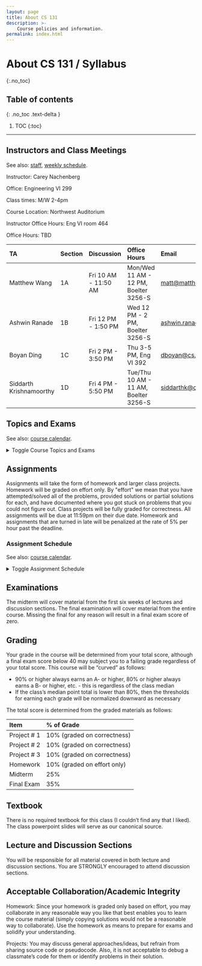 ```yaml
---
layout: page
title: About CS 131
description: >-
    Course policies and information.
permalink: index.html
---
```


# About CS 131 / Syllabus
{:.no_toc}

## Table of contents
{: .no_toc .text-delta }

1. TOC
{:toc}

----

## Instructors and Class Meetings

See also: [staff]({{site.baseurl}}/staff/), [weekly schedule]({{site.baseurl}}/schedule/).

Instructor: Carey Nachenberg

Office: Engineering VI 299

Class times: M/W 2-4pm

Course Location: Northwest Auditorium

Instructor Office Hours: Eng VI room 464

Office Hours: TBD


| TA | Section | Discussion | Office Hours | Email |
|:---|:--------|:-----------|:-------------|:------|
| Matthew Wang | 1A | Fri 10 AM - 11:50 AM | Mon/Wed 11 AM - 12 PM, Boelter 3256-S | [matt@matthewwang.me](mailto:matt@matthewwang.me) |
| Ashwin Ranade | 1B | Fri 12 PM - 1:50 PM | Wed 12 PM - 2 PM, Boelter 3256-S | [ashwin.ranade@cs.ucla.edu](mailto:ashwin.ranade@cs.ucla.edu) |
| Boyan Ding | 1C | Fri 2 PM - 3:50 PM | Thu 3-5 PM, Eng VI 392 | [dboyan@cs.ucla.edu](mailto:dboyan@cs.ucla.edu) |
| Siddarth Krishnamoorthy | 1D | Fri 4 PM - 5:50 PM | Tue/Thu 10 AM - 11 AM, Boelter 3256-S | [siddarthk@cs.ucla.edu](mailto:siddarthk@cs.ucla.edu) |


## Topics and Exams

See also: [course calendar]({{site.baseurl}}/calendar/).

<details markdown="0">
<summary markdown="0">Toggle Course Topics and Exams</summary>
<div markdown="1">
**Week 1: 9/26 and 9/28**

- Course Introduction
    - History, course methodology, syntax vs semantics, compilers/interpreters/linkers, Intro to functional programming
- Functional Programming, part 1
    - Haskell Intro, Haskell data types, list deep-dive, comprehensions

**Week 2: 10/3 and 10/5**

- Functional Programming, part 2
    - Haskell functions, local bindings, control flow (incl. guards), pattern matching, 1st-class and higher order functions
- Functional Programming, part 3
    - Map/filter/reduce, lambdas/closures, currying, partial application, algebraic data types, immutable data structures [FP guest interview: Simon Peyton Jones]

**Week 3: 10/10 and 10/12**

- Python, part 1
    - The Python shell, program execution, functions, types/variables, looping, classes/inheritance, objects and references, garbage collection, duck typing
- Python, part 2
    - Composite types (strings, lists, tuples, dictionaries, sets), parameter passing, exception handling, modules, functional influences

**Week 4: 10/17 and 10/19**

- Data palooza, part 1
    - Variables vs values, types, typing strategies (static vs. dynamic)
- Data palooza, part 2
    - Typing strategies, cont. (weak vs. strong), supertypes and subtypes, casting and conversion, scoping strategies (lexical vs. dynamic)

**Week 5: 10/24 and 10/26**

- Data palooza, part 3
    - Binding semantics (value, reference, object reference, name/need), memory safety (garbage collection, smart pointers, object destruction/finalization), mutability
- Function palooza, part 1
    - Parameter passing (pass-by-..., variadics, named parameters, etc)

**Week 6: 10/31 and 11/2**

- Function palooza, part 2 [FP guest interview: Bjarne Stroustrup]
    - Returning values and error handling (error objects, optionals, assertions/invariants, exceptions, panics)
- Midterm exam

**Week 7: 11/7 and 11/9**

- Function palooza, part 3
    - First-class functions (lambdas/closures across languages, capturing strategies), polymorphism (subtype, ad hoc, parametric - generics vs. templates)
- OOP palooza, part 1
    - OOP intro, OOP history, encapsulation, classes (class fields/methods, construction/destruction/finalization)

**Week 8: 11/14 and 11/16**   [OOP guest interview: Alan Kay, timing TBD]

- OOP palooza, part 2
    - Classes cont. (this and self, access modifiers, properties, accessors/mutators), inheritance approaches (interface, subclassing)
- OOP palooza, part 3
    - Inheritance approaches cont. (implementation, prototypal), inheritance topics (construction/destruction/finalization, method overriding, multiple inheritance, abstract classes/methods)

**Week 9: 11/21 and 11/23**

- OOP palooza, part 4
    - Inheritance topics cont. (inheritance and typing), subtype polymorphism, dynamic dispatch, design patterns, OOP design patterns (SOLID)
- Control palooza, part 1
    - Expression evaluation (associativity, order of evaluation), short circuiting, control statements (conditionals, iteration), iterators (objects, generators, via 1st-class functions)

**Week 10: 11/28 and 11/30**

- Control palooza, part 2
    - Concurrency (multi-threading, event loop), multithreading (fork-join), event-loop (events, chaining background operations - callbacks, promises, async/await)
- Logical programming
    - History, language overview, statements (facts, rules, goals), resolution, unification

**Finals Week**

- Final exam on Friday, December 9th, from 8am-11am
</div>
</details>

## Assignments

Assignments will take the form of homework and larger class projects. Homework will be graded on effort only. By "effort" we mean that you have attempted/solved all of the problems, provided solutions or partial solutions for each, and have documented where you got stuck on problems that you could not figure out. Class projects will be fully graded for correctness. All assignments will be due at 11:59pm on their due date. Homework and assignments that are turned in late will be penalized at the rate of 5% per hour past the deadline.

### Assignment Schedule

See also: [course calendar]({{site.baseurl}}/calendar/).

<details markdown="0">
<summary markdown="0">Toggle Assignment Schedule</summary>
<div markdown="1">
Week 1: 9/26 and 9/28

- 9/29 Homework 1 posted (basic Haskell topics, install Haskell and Python 3)

Week 2: 10/3 and 10/5

- 10/6 Homework 1 due
- 10/6 Homework 2 posted (advanced Haskell topics)

Week 3: 10/10 and 10/12

- 10/13 Homework 2 due
- 10/13 Homework 3 posted (Python topics)
- 10/13 Project 1 posted (v1 language implementation)

Week 4: 10/17 and 10/19

- 10/20 Homework 3 due
- 10/20 Homework 4 posted (typing, casting, scoping, binding strategies)

Week 5: 10/24 and 10/26

- 10/23 Project 1 due
- 10/27 Homework 4 due
- 10/27 Homework 5 posted (pass-by, error handling,lambdas/closures, polymorphism)
- 10/27 Project 2 posted (v2 language implementation)

Week 6: 10/31 and 11/2

- 11/2 Midterm
- 11/4 (fri) Homework 5 due

Week 7: 11/7 and 11/9

- 11/6 Project 2 due
- 11/11 Homework 5 due
- 11/11 Project 3 posted (v3 language implementation)

Week 8: 11/14 and 11/16

- 11/17 Homework 6 posted (OOP topics)

Week 9: 11/21 and 11/23

- 11/20 Project 3 due
- 11/23 Homework 6 due
- 11/23 Homework 7 posted (short circuiting, looping, iterators, concurrency, logic programming)

Week 10: 11/28 and 11/30

- 12/1 Homework 7 due
- 12/1 Homework 8 posted

Finals week:

- 12/8 Homework 8 due
</div>
</details>

## Examinations

The midterm will cover material from the first six weeks of lectures and discussion sections. The final examination will cover material from the entire course. Missing the final for any reason will result in a final exam score of zero.

## Grading

Your grade in the course will be determined from your total score, although a final exam score below 40 may subject you to a failing grade regardless of your total score. This course will be “curved” as follows:

- 90% or higher always earns an A- or higher, 80% or higher always earns a B- or higher, etc. - this is regardless of the class median
- If the class’s median point total is lower than 80%, then the thresholds for earning each grade will be normalized downward as necessary

The total score is determined from the graded materials as follows:


| Item         | % of Grade                  |
|:-------------|:----------------------------|
| Project # 1  | 10% (graded on correctness) |
| Project # 2  | 10% (graded on correctness) |
| Project # 3  | 10% (graded on correctness) |
| Homework     | 10% (graded on effort only) |
| Midterm      | 25%                         |
| Final Exam   | 35%                         |

## Textbook

There is no required textbook for this class (I couldn’t find any that I liked). The class powerpoint slides will serve as our canonical source.

## Lecture and Discussion Sections

You will be responsible for all material covered in both lecture and discussion sections. You are STRONGLY encouraged to attend discussion sections.


## Acceptable Collaboration/Academic Integrity

Homework: Since your homework is graded only based on effort, you may collaborate in any reasonable way you like that best enables you to learn the course material (simply copying solutions would not be a reasonable way to collaborate). Use the homework as means to prepare for exams and solidify your understanding.

Projects: You may discuss general approaches/ideas, but refrain from sharing source code or pseudocode. Also, it is not acceptable to debug a classmate’s code for them or identify problems in their solution.
